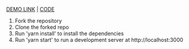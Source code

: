 [DEMO LINK](https://karinakudatska.github.io/millionaire/) | 
[CODE](https://github.com/karinaKudatska/millionaire/pull/1/files)

1. Fork the repository
2. Clone the forked repo
3. Run 'yarn install' to install the dependencies
4. Run 'yarn start' to run a development server at http://localhost:3000 
